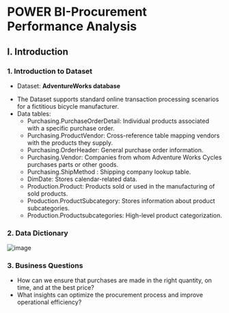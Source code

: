 # POWER BI-Procurement Performance Analysis
## I. Introduction
### 1. Introduction to Dataset
* Dataset: **AdventureWorks database**
- The Dataset supports standard online transaction processing scenarios for a fictitious bicycle manufacturer.
- Data tables:
    - Purchasing.PurchaseOrderDetail: Individual products associated with a specific purchase order.
    - Purchasing.ProductVendor: Cross-reference table mapping vendors with the products they supply.
    - Purchasing.OrderHeader: General purchase order information.
    - Purchasing.Vendor: Companies from whom Adventure Works Cycles purchases parts or other goods.
    - Purchasing.ShipMethod : Shipping company lookup table.
    - DimDate: Stores calendar-related data.
    - Production.Product: Products sold or used in the manufacturing of sold products.
    - Production.ProductSubcategory: Stores information about product subcategories.
    - Production.Productsubcategories: High-level product categorization.
### 2. Data Dictionary
![image](https://user-images.githubusercontent.com/101726623/235484439-cc348e38-5a4b-48a5-aee0-ad5de3ea35ee.png)

### 3. Business Questions
- How can we ensure that purchases are made in the right quantity, on time, and at the best price?
- What insights can optimize the procurement process and improve operational efficiency?
